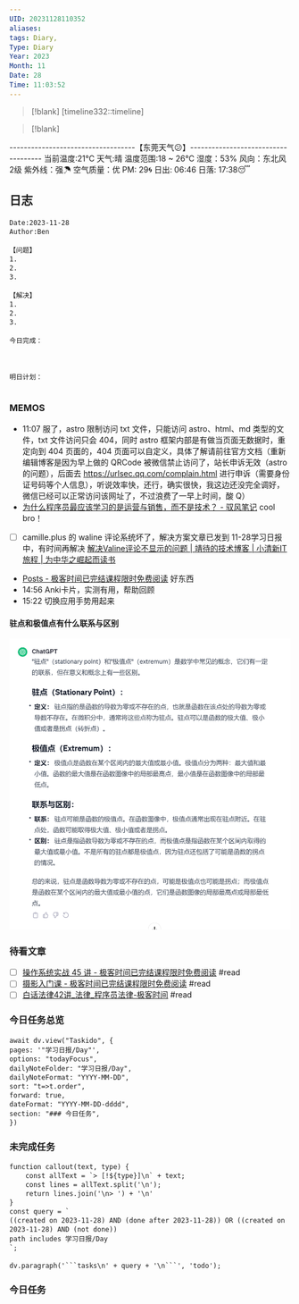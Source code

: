 ```yaml
---
UID: 20231128110352
aliases: 
tags: Diary,
Type: Diary
Year: 2023
Month: 11
Date: 28
Time: 11:03:52
---
```

> [!blank] 
> [timeline332::timeline]

>[!blank]
> 
-----------------------------------【东莞天气😕】------------------------------------
当前温度:21℃
天气:晴
温度范围:18 ~ 26℃
湿度：53%
风向：东北风 2级
紫外线：强☂
空气质量：优 PM: 29🌀
日出: 06:46 日落: 17:38😴

## 日志

```
Date:2023-11-28
Author:Ben

【问题】
1.
2.
3.

【解决】
1.
2.
3.

今日完成：



明日计划：


```

### MEMOS
- 11:07 服了，astro 限制访问 txt 文件，只能访问 astro、html、md 类型的文件，txt 文件访问只会 404，同时 astro 框架内部是有做当页面无数据时，重定向到 404 页面的，404 页面可以自定义，具体了解请前往官方文档（重新编辑博客是因为早上做的 QRCode 被微信禁止访问了，站长申诉无效（astro 的问题），后面去  https://urlsec.qq.com/complain.html 进行申诉（需要身份证号码等个人信息），听说效率快，还行，确实很快，我这边还没完全调好，微信已经可以正常访问该网址了，不过浪费了一早上时间，酸 Q）
- [为什么程序员最应该学习的是运营与销售，而不是技术？ - 驭风笔记](https://yufengbiji.com/posts/why-should-programmers-learn-operations-and-sales-more-than-technology) cool bro！

- [ ] camille.plus 的 waline 评论系统坏了，解决方案文章已发到 11-28学习日报中，有时间再解决 [解决Valine评论不显示的问题 | 靖待的技术博客 | 小清新IT旅程 | 为中华之崛起而读书](https://hubojing.github.io/2021/12/07/%E8%A7%A3%E5%86%B3Valine%E8%AF%84%E8%AE%BA%E4%B8%8D%E6%98%BE%E7%A4%BA%E7%9A%84%E9%97%AE%E9%A2%98/)

- [Posts - 极客时间已完结课程限时免费阅读](https://freegeektime.com/posts/) 好东西
- 14:56 Anki卡片，实测有用，帮助回顾
- 15:22 切换应用手势用起来

#### 驻点和极值点有什么联系与区别

![](asset/Pasted%20image%2020231128153400.png)

### 待看文章

- [ ] [操作系统实战 45 讲 - 极客时间已完结课程限时免费阅读](https://freegeektime.com/posts/100078401/) #read
- [ ] [摄影入门课 - 极客时间已完结课程限时免费阅读](https://freegeektime.com/posts/100043001/) #read
- [ ] [白话法律42讲\_法律\_程序员法律-极客时间](https://time.geekbang.org/column/intro/100020001) #read

### 今日任务总览

```dataviewjs
await dv.view("Taskido", {
pages: '"学习日报/Day"',
options: "todayFocus",
dailyNoteFolder: "学习日报/Day",
dailyNoteFormat: "YYYY-MM-DD",
sort: "t=>t.order",
forward: true,
dateFormat: "YYYY-MM-DD-dddd",
section: "### 今日任务",
})
```

### 未完成任务

```dataviewjs
function callout(text, type) {
    const allText = `> [!${type}]\n` + text;
    const lines = allText.split('\n');
    return lines.join('\n> ') + '\n'
}
const query = `
((created on 2023-11-28) AND (done after 2023-11-28)) OR ((created on 2023-11-28) AND (not done))
path includes 学习日报/Day
`;

dv.paragraph('```tasks\n' + query + '\n```', 'todo');
```


### 今日任务
